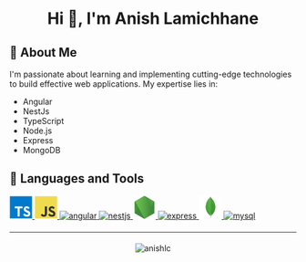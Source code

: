 <h1 align="center">Hi 👋, I'm Anish Lamichhane</h1>



## 🚀 About Me
I'm passionate about learning and implementing cutting-edge technologies to build effective web applications. My expertise lies in:

- Angular
- NestJs
- TypeScript
- Node.js
- Express
- MongoDB

## 🔧 Languages and Tools

<p align="left">
  <!-- TypeScript -->
  <a href="https://www.typescriptlang.org/" target="_blank" rel="noreferrer">
    <img src="https://raw.githubusercontent.com/devicons/devicon/master/icons/typescript/typescript-original.svg" alt="typescript" width="40" height="40"/>
  </a>
  <!-- JavaScript -->
  <a href="https://developer.mozilla.org/en-US/docs/Web/JavaScript" target="_blank" rel="noreferrer">
    <img src="https://raw.githubusercontent.com/devicons/devicon/master/icons/javascript/javascript-original.svg" alt="javascript" width="40" height="40"/> 
  </a>
  <!-- Angular -->
  <a href="https://angular.io/" target="_blank" rel="noreferrer">
    <img src="https://angular.io/assets/images/logos/angularjs/AngularJS-Shield.svg" alt="angular" width="40" height="40"/>
  </a>
  <!-- Nest.js -->
  <a href="https://nestjs.com/" target="_blank" rel="noreferrer">
    <img src="https://upload.wikimedia.org/wikipedia/commons/a/a8/NestJS.svg" alt="nestjs" width="40" height="40"/>
  </a>
  <!-- Node.js -->
  <a href="https://www.nodejs.org/" target="_blank" rel="noreferrer">
    <img src="https://raw.githubusercontent.com/devicons/devicon/master/icons/nodejs/nodejs-original.svg" alt="nodejs" width="40" height="40"/>
  </a>
  <!-- Express.js -->
  <a href="https://www.expressjs.org/" target="_blank" rel="noreferrer">
    <img src="https://upload.wikimedia.org/wikipedia/commons/6/64/Expressjs.png" alt="express" height="40"/>
  </a>
  <!-- MongoDB -->
  <a href="https://www.mongodb.com/" target="_blank" rel="noreferrer">
    <img src="https://raw.githubusercontent.com/devicons/devicon/master/icons/mongodb/mongodb-original.svg" alt="mongodb" width="40" height="40"/>
  </a> 
  <!-- MySQL -->
  <a href="https://www.mysql.com/" target="_blank" rel="noreferrer">
    <img src="https://banner2.cleanpng.com/20180827/ice/kisspng-mysql-logo-join-brand-5b844952e3f111.3650166415353961789337.jpg" alt="mysql" width="40" height="40"/>
  </a> 

<hr style="height:0.5px; margin:20px 0; border:none; color:#333; background-color:#333;">

<p align="center">
  <img src="https://github-readme-streak-stats.herokuapp.com/?user=anishlc31&theme=dark&locale=en" alt="anishlc" />
</p>
